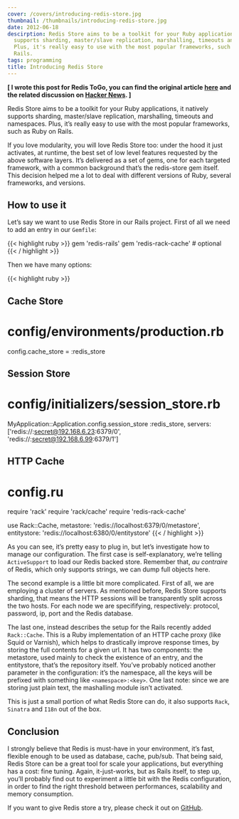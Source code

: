 ```yaml
---
cover: /covers/introducing-redis-store.jpg
thumbnail: /thumbnails/introducing-redis-store.jpg
date: 2012-06-18
descirption: Redis Store aims to be a toolkit for your Ruby applications, it natively
  supports sharding, master/slave replication, marshalling, timeouts and namespaces.
  Plus, it's really easy to use with the most popular frameworks, such as Ruby on
  Rails.
tags: programming
title: Introducing Redis Store
---
```


<p><strong>[ I wrote this post for Redis ToGo, you can find the original article <a href="http://blog.togo.io/introducing/redis-store/">here</a> and the related discussion on <a href="http://news.ycombinator.com/item?id=4124246">Hacker News</a>. ]</strong></p>

<p>Redis Store aims to be a toolkit for your Ruby applications, it natively supports sharding, master/slave replication, marshalling, timeouts and namespaces. Plus, it&#8217;s really easy to use with the most popular frameworks, such as Ruby on Rails.</p>

<p>If you love modularity, you will love Redis Store too: under the hood it just activates, at runtime, the best set of low level features requested by the above software layers. It&#8217;s delivered as a set of gems, one for each targeted framework, with a common background that&#8217;s the redis-store gem itself. This decision helped me a lot to deal with different versions of Ruby, several frameworks, and versions.</p>

<h2>How to use it</h2>

<p>Let&#8217;s say we want to use Redis Store in our Rails project. First of all we need to add an entry in our <code>Gemfile</code>:</p>

{{< highlight ruby >}}
gem 'redis-rails'
gem 'redis-rack-cache' # optional
{{< / highlight >}}

<p>Then we have many options:</p>

{{< highlight ruby >}}
## Cache Store
# config/environments/production.rb
config.cache_store = :redis_store

## Session Store
# config/initializers/session_store.rb
MyApplication::Application.config.session_store :redis_store,
  servers: ['redis://:secret@192.168.6.23:6379/0', 'redis://:secret@192.168.6.99:6379/1']

## HTTP Cache
# config.ru
require 'rack'
require 'rack/cache'
require 'redis-rack-cache'

use Rack::Cache,
  metastore:   'redis://localhost:6379/0/metastore',
  entitystore: 'redis://localhost:6380/0/entitystore'
{{< / highlight >}}

<p>As you can see, it&#8217;s pretty easy to plug in, but let&#8217;s investigate how to manage our configuration. The first case is self-explanatory, we&#8217;re telling <code>ActiveSupport</code> to load our Redis backed store. Remember that, <em>au contraire</em> of Redis, which only supports strings, we can dump full objects here.</p>

<p>The second example is a little bit more complicated. First of all, we are employing a cluster of servers. As mentioned before, Redis Store supports sharding, that means the HTTP sessions will be transparently split across the two hosts. For each node we are specififying, respectively: protocol, password, ip, port and the Redis database.</p>

<p>The last one, instead describes the setup for the Rails recently added <code>Rack::Cache</code>. This is a Ruby implementation of an HTTP cache proxy (like Squid or Varnish), which helps to drastically improve response times, by storing the full contents for a given url. It has two components: the metastore, used mainly to check the existence of an entry, and the entitystore, that&#8217;s the repository itself. You&#8217;ve probably noticed another parameter in the configuration: it&#8217;s the namespace, all the keys will be prefixed with something like <code>&lt;namespace&gt;:&lt;key&gt;</code>. One last note: since we are storing just plain text, the mashalling module isn&#8217;t activated.</p>

<p>This is just a small portion of what Redis Store can do, it also supports <code>Rack</code>, <code>Sinatra</code> and <code>I18n</code> out of the box.</p>

<h2>Conclusion</h2>

<p>I strongly believe that Redis is must-have in your environment, it&#8217;s fast, flexible enough to be used as database, cache, pub/sub. That being said, Redis Store can be a great tool for scale your applications, but everything has a cost: fine tuning. Again, it-just-works, but as Rails itself, to step up, you&#8217;ll probably find out to experiment a little bit with the Redis configuration, in order to find the right threshold between performances, scalability and memory consumption.</p>

<p>If you want to give Redis store a try, please check it out on <a href="https://github.com/jodosha/redis-store">GitHub</a>.</p>
